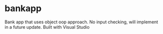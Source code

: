 # bankapp
Bank app that uses object oop approach. No input checking, will implement in a future update. Built with Visual Studio
